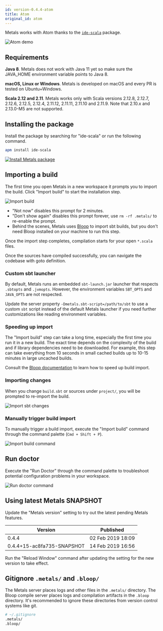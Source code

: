 ```yaml
---
id: version-0.4.4-atom
title: Atom
original_id: atom
---
```


Metals works with Atom thanks to the
[`ide-scala`](https://atom.io/packages/ide-scala) package.

![Atom demo](https://i.imgur.com/xPn2ATM.gif)


## Requirements

**Java 8**. Metals does not work with Java 11 yet so make sure the JAVA_HOME
environment variable points to Java 8.

**macOS, Linux or Windows**. Metals is developed on macOS and every PR is
tested on Ubuntu+Windows.

**Scala 2.12 and 2.11**. Metals works only with Scala versions 2.12.8, 2.12.7, 2.12.6, 2.12.5, 2.12.4, 2.11.12, 2.11.11, 2.11.10 and 2.11.9.
Note that 2.10.x and 2.13.0-M5 are not supported.

## Installing the package

Install the package by searching for "ide-scala" or run the following command.

```sh
apm install ide-scala
```

[![Install Metals package](https://img.shields.io/badge/metals-atom-brightgreen.png)](atom://settings-view/show-package?package=ide-scala)


## Importing a build

The first time you open Metals in a new workspace it prompts you to import the build.
Click "Import build" to start the installation step.

![Import build](https://i.imgur.com/WxfhMFz.png)

- "Not now" disables this prompt for 2 minutes.
- "Don't show again" disables this prompt forever, use `rm -rf .metals/` to re-enable
  the prompt.
- Behind the scenes, Metals uses [Bloop](https://scalacenter.github.io/bloop/) to
  import sbt builds, but you don't need Bloop installed on your machine to run this step.

Once the import step completes, compilation starts for your open `*.scala`
files.

Once the sources have compiled successfully, you can navigate the codebase with
goto definition.

### Custom sbt launcher

By default, Metals runs an embedded `sbt-launch.jar` launcher that respects `.sbtopts` and `.jvmopts`.
However, the environment variables `SBT_OPTS` and `JAVA_OPTS` are not respected.


Update the server property `-Dmetals.sbt-script=/path/to/sbt` to use a custom
`sbt` script instead of the default Metals launcher if you need further
customizations like reading environment variables.


### Speeding up import

The "Import build" step can take a long time, especially the first time you
run it in a new build. The exact time depends on the complexity of the build and
if library dependencies need to be downloaded. For example, this step can take
everything from 10 seconds in small cached builds up to 10-15 minutes in large
uncached builds.

Consult the [Bloop documentation](https://scalacenter.github.io/bloop/docs/build-tools/sbt#speeding-up-build-export)
to learn how to speed up build import.

### Importing changes

When you change `build.sbt` or sources under `project/`, you will be prompted to
re-import the build.

![Import sbt changes](https://i.imgur.com/xDb9oJU.png)


### Manually trigger build import

To manually trigger a build import, execute the "Import build" command through
the command palette (`Cmd + Shift + P`).

![Import build command](https://i.imgur.com/EGVO5Yb.png)

## Run doctor

Execute the "Run Doctor" through the command palette to troubleshoot potential
configuration problems in your workspace.

![Run doctor command](https://i.imgur.com/8ODqcUj.png)

## Using latest Metals SNAPSHOT

Update the "Metals version" setting to try out the latest pending Metals
features.

<table>
<thead>
<th>Version</th>
<th>Published</th>
</thead>
<tbody>
<tr>
<td>0.4.4</td>
<td>02 Feb 2019 18:09</td>
</tr>
<tr>
<td>0.4.4+15-ac8fa735-SNAPSHOT</td>
<td>14 Feb 2019 16:56</td>
</tr>
</tbody>
</table>

Run the "Reload Window" command after updating the setting for the new version
to take effect.


## Gitignore `.metals/` and `.bloop/`

The Metals server places logs and other files in the `.metals/` directory. The
Bloop compile server places logs and compilation artifacts in the `.bloop`
directory. It's recommended to ignore these directories from version control
systems like git.

```sh
# ~/.gitignore
.metals/
.bloop/
```


